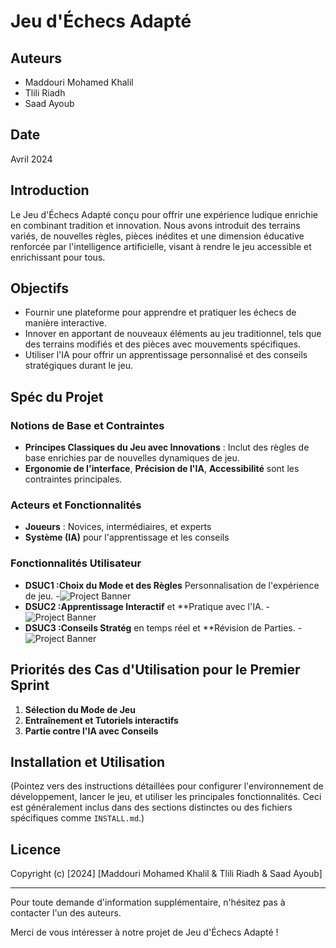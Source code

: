 # Jeu d'Échecs Adapté
## Auteurs

- Maddouri Mohamed Khalil
- Tlili Riadh
- Saad Ayoub

## Date

Avril 2024

## Introduction

Le Jeu d'Échecs Adapté conçu pour offrir une expérience ludique enrichie en combinant tradition et innovation. Nous avons introduit des terrains variés, de nouvelles règles, pièces inédites et une dimension éducative renforcée par l'intelligence artificielle, visant à rendre le jeu accessible et enrichissant pour tous.


## Objectifs

- Fournir une plateforme pour apprendre et pratiquer les échecs de manière interactive.
- Innover en apportant de nouveaux éléments au jeu traditionnel, tels que des terrains modifiés et des pièces avec mouvements spécifiques.
- Utiliser l'IA pour offrir un apprentissage personnalisé et des conseils stratégiques durant le jeu.

## Spéc du Projet

### Notions de Base et Contraintes

- **Principes Classiques du Jeu avec Innovations** : Inclut des règles de base enrichies par de nouvelles dynamiques de jeu.
- **Ergonomie de l'interface**, **Précision de l'IA**, **Accessibilité** sont les contraintes principales.

### Acteurs et Fonctionnalités

- **Joueurs** : Novices, intermédiaires, et experts
- **Système (IA)** pour l'apprentissage et les conseils

### Fonctionnalités Utilisateur

- **DSUC1 :Choix du Mode et des Règles** Personnalisation de l'expérience de jeu.
-![Project Banner](https://i.postimg.cc/vBgVxk9w/image.png)
- **DSUC2 :Apprentissage Interactif** et **Pratique avec l'IA.
-![Project Banner](https://i.postimg.cc/9MtLKD8f/DSUC2.png)
- **DSUC3 :Conseils Stratég** en temps réel et **Révision de Parties.
-![Project Banner](https://i.postimg.cc/tChFzKcX/DSUC3.png)

## Priorités des Cas d'Utilisation pour le Premier Sprint

1. **Sélection du Mode de Jeu**
2. **Entraînement et Tutoriels interactifs**
3. **Partie contre l'IA avec Conseils**

## Installation et Utilisation

(Pointez vers des instructions détaillées pour configurer l'environnement de développement, lancer le jeu, et utiliser les principales fonctionnalités. Ceci est généralement inclus dans des sections distinctes ou des fichiers spécifiques comme `INSTALL.md`.)



## Licence
Copyright (c) [2024] [Maddouri Mohamed Khalil & Tlili Riadh & Saad Ayoub]



---

Pour toute demande d'information supplémentaire, n'hésitez pas à contacter l'un des auteurs.

Merci de vous intéresser à notre projet de Jeu d'Échecs Adapté !
